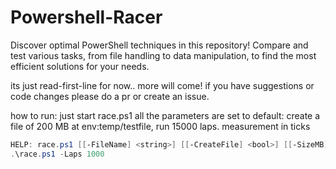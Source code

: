 # Powershell-Racer
Discover optimal PowerShell techniques in this repository! Compare and test various tasks, from file handling to data manipulation, to find the most efficient solutions for your needs.

its just read-first-line for now.. more will come! 
if you have suggestions or code changes please do a pr or create an issue. 

how to run:
just start race.ps1 all the parameters are set to default:
create a file of 200 MB at env:temp/testfile, run 15000 laps. measurement in ticks
```powershell
HELP: race.ps1 [[-FileName] <string>] [[-CreateFile] <bool>] [[-SizeMB] <int>] [[-Laps] <int>] [[-Measurement] <string>]
.\race.ps1 -Laps 1000
```